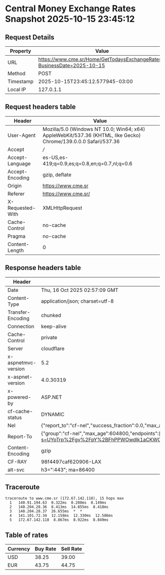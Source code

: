 # Central Money Exchange Rates Snapshot 2025-10-15 23:45:12
## Request Details

| Property | Value |
|----------|-------|
| URL | https://www.cme.sr/Home/GetTodaysExchangeRates/?BusinessDate=2025-10-15 |
| Method | POST |
| Timestamp | 2025-10-15T23:45:12.577945-03:00 |
| Local IP | 127.0.1.1 |
    
## Request headers table

| Header | Value |
|--------|-------|
| User-Agent | Mozilla/5.0 (Windows NT 10.0; Win64; x64) AppleWebKit/537.36 (KHTML, like Gecko) Chrome/139.0.0.0 Safari/537.36 |
| Accept | */* |
| Accept-Language | es-US,es-419;q=0.9,es;q=0.8,en;q=0.7,nl;q=0.6 |
| Accept-Encoding | gzip, deflate |
| Origin | https://www.cme.sr |
| Referer | https://www.cme.sr/ |
| X-Requested-With | XMLHttpRequest |
| Cache-Control | no-cache |
| Pragma | no-cache |
| Content-Length | 0 |

    
## Response headers table
| Header | Value |
|--------|-------|
| Date | Thu, 16 Oct 2025 02:57:09 GMT |
| Content-Type | application/json; charset=utf-8 |
| Transfer-Encoding | chunked |
| Connection | keep-alive |
| Cache-Control | private |
| Server | cloudflare |
| x-aspnetmvc-version | 5.2 |
| x-aspnet-version | 4.0.30319 |
| x-powered-by | ASP.NET |
| cf-cache-status | DYNAMIC |
| Nel | {"report_to":"cf-nel","success_fraction":0.0,"max_age":604800} |
| Report-To | {"group":"cf-nel","max_age":604800,"endpoints":[{"url":"https://a.nel.cloudflare.com/report/v4?s=UYoTrp%2Fgv%2FpY%2BFhPPWOwdIk1aCKWC3V6SPO7liDiODiuynBQxR%2FyTepzqvkF7P23rw9b8b0zem6fJyWoMztJdgbssyec8%2BOD6eY%3D"}]} |
| Content-Encoding | gzip |
| CF-RAY | 98f4497caf620906-LAX |
| alt-svc | h3=":443"; ma=86400 |

## Traceroute 

```
traceroute to www.cme.sr (172.67.142.118), 15 hops max
  1   140.91.194.63  0.322ms  0.208ms  0.149ms 
  2   140.204.28.36  8.413ms  14.855ms  8.418ms 
  3   140.204.28.37  26.655ms  *  * 
  4   141.101.72.34  12.158ms  12.330ms  12.586ms 
  5   172.67.142.118  8.867ms  8.922ms  8.849ms 

```


## Table of rates

| Currency | Buy Rate | Sell Rate |
|----------|----------|-----------|
| USD | 38.25 | 39.00 |
| EUR | 43.75 | 44.75 |
